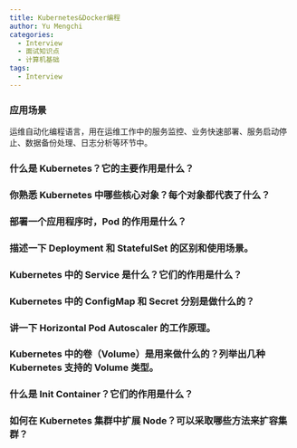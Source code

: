 ```yaml
---
title: Kubernetes&Docker编程
author: Yu Mengchi
categories:
  - Interview 
  - 面试知识点
  - 计算机基础
tags:
  - Interview
---
```

### 应用场景

运维自动化编程语言，用在运维工作中的服务监控、业务快速部署、服务启动停止、数据备份处理、日志分析等环节中。

### 什么是 Kubernetes？它的主要作用是什么？

### 你熟悉 Kubernetes 中哪些核心对象？每个对象都代表了什么？

### 部署一个应用程序时，Pod 的作用是什么？

### 描述一下 Deployment 和 StatefulSet 的区别和使用场景。

### Kubernetes 中的 Service 是什么？它们的作用是什么？

### Kubernetes 中的 ConfigMap 和 Secret 分别是做什么的？

### 讲一下 Horizontal Pod Autoscaler 的工作原理。

### Kubernetes 中的卷（Volume）是用来做什么的？列举出几种 Kubernetes 支持的 Volume 类型。

### 什么是 Init Container？它们的作用是什么？

### 如何在 Kubernetes 集群中扩展 Node？可以采取哪些方法来扩容集群？
